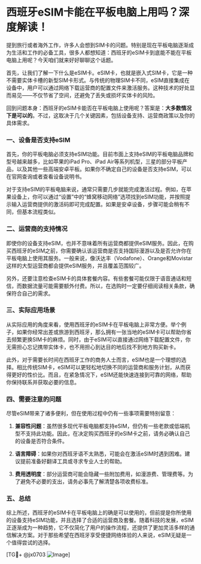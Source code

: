# 西班牙eSIM卡能在平板电脑上用吗？深度解读！

提到旅行或者海外工作，许多人会想到SIM卡的问题。特别是现在平板电脑逐渐成为生活和工作的必备工具，很多人都想知道：西班牙的eSIM卡到底能不能在平板电脑上用呢？今天咱们就来好好聊聊这个话题。

首先，让我们了解一下什么是eSIM卡。eSIM卡，也就是嵌入式SIM卡，它是一种不需要实体卡槽的新型SIM卡形式。与传统的物理SIM卡不同，eSIM直接集成在设备中，用户可以通过网络下载运营商的配置文件来激活服务。这种技术的好处显而易见——不仅节省了空间，还避免了丢失或损坏实体卡的风险。

回到问题本身：西班牙的eSIM卡能否在平板电脑上使用呢？答案是：**大多数情况下是可以的**。不过，这取决于几个关键因素，包括设备支持、运营商政策以及你的具体需求。

### 一、设备是否支持eSIM

首先，你的平板电脑必须支持eSIM功能。目前市面上支持eSIM的平板电脑品牌和型号越来越多，比如苹果的iPad Pro、iPad Air等系列机型，三星的部分平板产品，以及其他一些高端安卓平板。如果你不确定自己的设备是否支持eSIM，可以在官网查询或者查看设备说明书。

对于支持eSIM的平板电脑来说，通常只需要几步就能完成激活过程。例如，在苹果设备上，你可以通过“设置”中的“蜂窝移动网络”选项找到eSIM功能，并按照提示输入运营商提供的激活码即可完成配置。如果是安卓设备，步骤可能会稍有不同，但基本流程类似。

### 二、运营商的支持情况

即使你的设备支持eSIM，也并不意味着所有运营商都提供eSIM服务。因此，在购买西班牙的eSIM之前，你需要确认该运营商是否支持国际漫游以及是否允许你在平板电脑上使用其服务。一般来说，像沃达丰（Vodafone）、Orange和Movistar这样的大型运营商都会提供eSIM服务，并且覆盖范围较广。

另外，还要注意检查eSIM卡的具体套餐内容。有些套餐可能仅限于语音通话和短信，而数据流量可能需要额外付费。所以，在选购时一定要仔细阅读相关条款，确保符合自己的需求。

### 三、实际应用场景

从实际应用的角度来看，使用西班牙的eSIM卡在平板电脑上非常方便。举个例子，如果你经常出差或旅游到西班牙，那么拥有一张当地的eSIM卡可以帮助你省去频繁更换SIM卡的麻烦。同时，由于eSIM可以直接通过网络下载配置文件，你无需担心忘记携带实体卡，也不用担心到达目的地后找不到地方购买新卡。

此外，对于需要长时间在西班牙工作的商务人士而言，eSIM也是一个理想的选择。相比传统SIM卡，eSIM可以更轻松地切换不同的运营商和服务计划，从而获得更好的性价比。而且，在紧急情况下，eSIM还能快速连接到可靠的网络，帮助你保持联系并获取必要的信息。

### 四、需要注意的问题

尽管eSIM带来了诸多便利，但在使用过程中仍有一些事项需要特别留意：

1. **兼容性问题**：虽然很多现代平板电脑都支持eSIM，但仍有一些老款或低端机型不支持此功能。因此，在决定购买西班牙的eSIM卡之前，请务必确认自己的设备是否符合条件。
   
2. **语言障碍**：如果你对西班牙语不太熟悉，可能会在激活eSIM时遇到困难。建议提前准备好翻译工具或寻求专业人士的帮助。

3. **费用透明度**：部分运营商可能会隐藏一些附加费用，如漫游费、管理费等。为了避免不必要的支出，请务必事先了解清楚各项收费标准。

### 五、总结

综上所述，西班牙的eSIM卡在平板电脑上的确是可以使用的，但前提是你所使用的设备支持eSIM功能，并且选择了合适的运营商及套餐。随着科技的发展，eSIM正逐渐成为一种趋势，它不仅简化了用户的操作流程，还提供了更加灵活多样的通信解决方案。对于那些希望在西班牙享受便捷网络体验的人来说，eSIM无疑是一个值得尝试的选择。

[TG💪+ @jx0703 ![Image](https://github.com/user-attachments/assets/dbca1d08-cadb-493c-b0ec-ad6f7a83f270)]